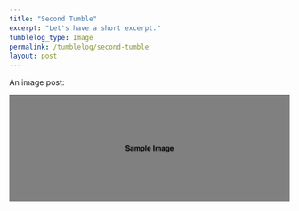 ```yaml
---
title: "Second Tumble"
excerpt: "Let's have a short excerpt."
tumblelog_type: Image
permalink: /tumblelog/second-tumble
layout: post
---
```


An image post:

![An image](/tumblelog/images/sample-image.jpg)